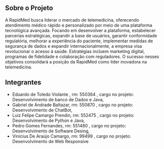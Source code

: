 

## Sobre o Projeto

A RapidMed busca liderar o mercado de telemedicina, oferecendo atendimento médico rápido e personalizado por meio de uma plataforma tecnológica avançada. Focando em desenvolver a plataforma, estabelecer parcerias estratégicas, expandir a base de usuários, garantir conformidade regulatória, melhorar a experiência do paciente, implementar medidas de segurança de dados e expandir internacionalmente, a empresa visa revolucionar o acesso à saúde. Estratégias incluem marketing digital, programas de fidelidade e colaboração com reguladores. O sucesso nesses objetivos consolidará a posição da RapidMed como líder inovadora na telemedicina.

## Integrantes 

- Eduardo de Toledo Violante , rm: 550364 , cargo no projeto: Desenvolvimento de banco de Dados e Java,
- Gabriel de Andrade Baltazar, rm: 550870 , cargo no projeto: Desenvolvimento de ChatBot,
- Luiz Felipe Camargo Prendin, rm: 552475 , cargo no projeto: Desenvolvimento de Python e Java,
- Pedro Gomes Fernandes, rm: 551480 , cargo no projeto: Desenvolvimento de Software Desing,
- Vinícius De Araújo Camargo, rm: 99499 , cargo no projeto: Desenvolvimento de Web Responsive


